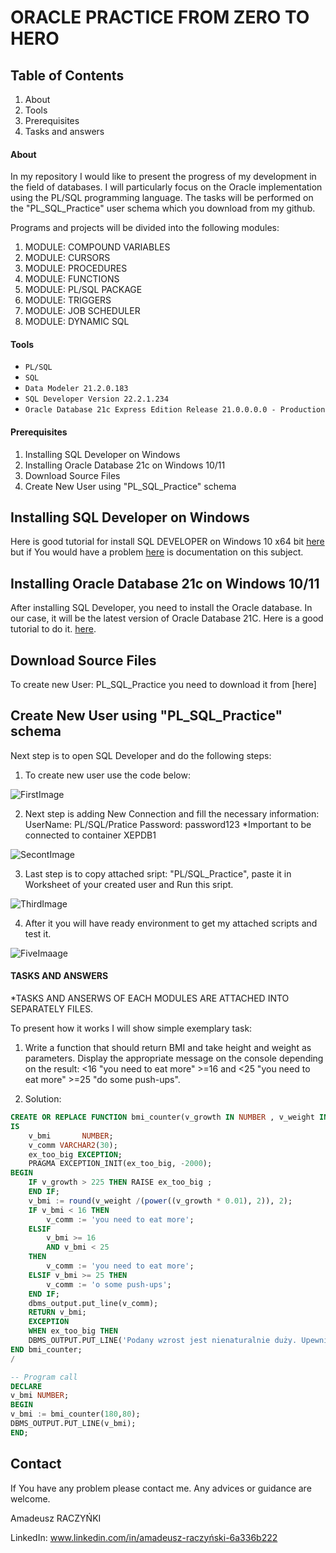 # ORACLE PRACTICE FROM ZERO TO HERO


## Table of Contents 
1. About
2. Tools
3. Prerequisites
4. Tasks and answers


#### About

In my repository I would like to present the progress of my development in the field of databases. I will particularly focus on the Oracle implementation using the PL/SQL programming language. The tasks will be performed on the "PL_SQL_Practice" user schema which you download from my github.

Programs and projects will be divided into the following modules:

1. MODULE: COMPOUND VARIABLES
2. MODULE: CURSORS
3. MODULE: PROCEDURES
4. MODULE: FUNCTIONS
5. MODULE: PL/SQL PACKAGE
6. MODULE: TRIGGERS
7. MODULE: JOB SCHEDULER 
8. MODULE: DYNAMIC SQL 


#### Tools 

* `PL/SQL`
* `SQL`
* `Data Modeler 21.2.0.183`
* `SQL Developer Version 22.2.1.234`
* `Oracle Database 21c Express Edition Release 21.0.0.0.0 - Production`

#### Prerequisites

1. Installing SQL Developer on Windows
2. Installing Oracle Database 21c on Windows 10/11 
3. Download Source Files
5. Create New User using "PL_SQL_Practice" schema




## Installing SQL Developer on Windows

 Here is good tutorial for install SQL DEVELOPER on Windows 10 x64 bit [here](https://www.youtube.com/watch?v=zliF8kXVmeE) but if You would have a problem [here](https://docs.oracle.com/en/database/oracle/sql-developer/22.2/rptug/sql-developer-concepts-usage.html#GUID-156BEBA3-2F9B-4CE0-8E91-728581FF46AB) is documentation on this subject. 

## Installing Oracle Database 21c on Windows 10/11 

After installing SQL Developer, you need to install the Oracle database. In our case, it will be the latest version of Oracle Database 21C. Here is a good tutorial to do it.  [here](https://www.youtube.com/watch?v=-h2NJmake20). 

## Download Source Files

To create new User: PL_SQL_Practice you need to download it from [here]


## Create New User using "PL_SQL_Practice" schema

Next step is to open SQL Developer and do the following steps:
1. To create new user use the code below: 

![FirstImage](https://user-images.githubusercontent.com/125867556/221382674-ed3d9b75-4de6-4b6f-8dc6-c08e6d7bc5f6.png)

2. Next step is  adding New Connection and fill the necessary information:
UserName: PL/SQL/Pratice
Password: password123
*Important to be connected to container XEPDB1

![SecontImage](https://user-images.githubusercontent.com/125867556/221382841-9e3a4f9c-28ae-4db2-a02d-3cad1876be87.JPG)

3. Last step is to copy attached sript: "PL/SQL_Practice", paste it in Worksheet of your created user and Run this sript. 

![ThirdImage](https://user-images.githubusercontent.com/125867556/221383093-7a27805c-88a4-4803-ae66-4923a7be2c2c.JPG)

4. After it you will have ready environment to get my attached scripts and test it.

![FiveImaage](https://user-images.githubusercontent.com/125867556/221383230-ddcdbd53-fe32-4bd5-b54a-00c08ebdbce8.JPG)


#### TASKS AND ANSWERS

*TASKS AND ANSERWS OF EACH MODULES ARE ATTACHED INTO SEPARATELY FILES.

To present how it works I will show simple exemplary task:

1. Write a function that should return BMI and take height and weight as parameters. Display the appropriate message on the console depending on the result:
<16 "you need to eat more" >=16 and <25 "you need to eat more" >=25 "do some push-ups".

2. Solution: 

```sql
CREATE OR REPLACE FUNCTION bmi_counter(v_growth IN NUMBER , v_weight IN NUMBER) RETURN NUMBER
IS
    v_bmi       NUMBER;
    v_comm VARCHAR2(30);
    ex_too_big EXCEPTION;
    PRAGMA EXCEPTION_INIT(ex_too_big, -2000);
BEGIN
    IF v_growth > 225 THEN RAISE ex_too_big ;
    END IF;
    v_bmi := round(v_weight /(power((v_growth * 0.01), 2)), 2);
    IF v_bmi < 16 THEN
        v_comm := 'you need to eat more';
    ELSIF
        v_bmi >= 16
        AND v_bmi < 25
    THEN
        v_comm := 'you need to eat more';
    ELSIF v_bmi >= 25 THEN
        v_comm := 'o some push-ups';
    END IF;
    dbms_output.put_line(v_comm);
    RETURN v_bmi;
    EXCEPTION 
    WHEN ex_too_big THEN 
    DBMS_OUTPUT.PUT_LINE('Podany wzrost jest nienaturalnie duży. Upewnij sie i podaj poprawny wzrost');
END bmi_counter;
/

-- Program call
DECLARE
v_bmi NUMBER;
BEGIN
v_bmi := bmi_counter(180,80);
DBMS_OUTPUT.PUT_LINE(v_bmi);
END;

```


## Contact

If You have any problem please contact me. Any advices or guidance are welcome.

Amadeusz RACZYŃKI

LinkedIn: www.linkedin.com/in/amadeusz-raczyński-6a336b222






